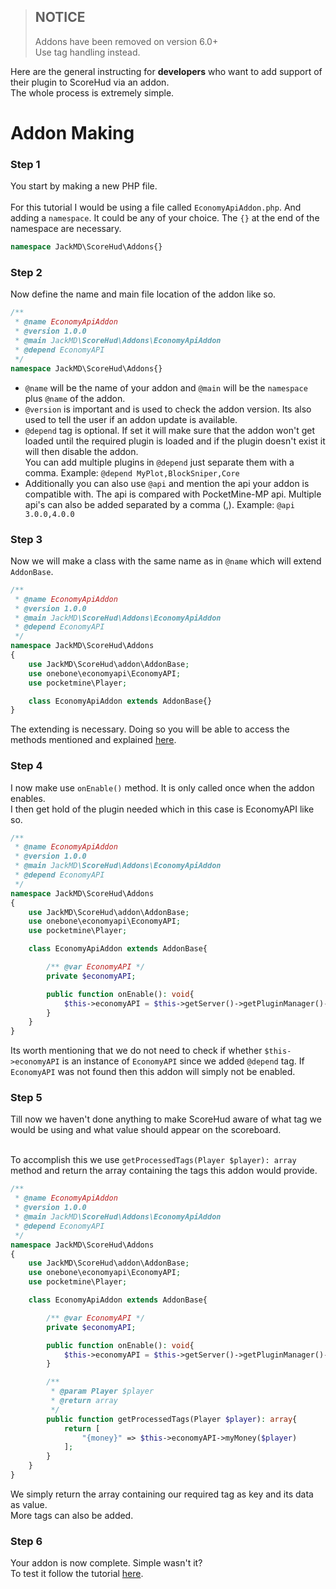 >## NOTICE
>Addons have been removed on version 6.0+ <br />
>Use tag handling instead.

Here are the general instructing for **developers** who want to add support of their plugin to ScoreHud via an addon. <br />
The whole process is extremely simple.

# Addon Making

### Step 1

You start by making a new PHP file. <br /><br />
For this tutorial I would be using a file called `EconomyApiAddon.php`. And adding a `namespace`. It could be any of your choice. The `{}` at the end of the namespace are necessary.

```php
namespace JackMD\ScoreHud\Addons{}
```

### Step 2

Now define the name and main file location of the addon like so.

```php
/**
 * @name EconomyApiAddon
 * @version 1.0.0
 * @main JackMD\ScoreHud\Addons\EconomyApiAddon
 * @depend EconomyAPI
 */
namespace JackMD\ScoreHud\Addons{}
```

 - `@name` will be the name of your addon and `@main` will be the `namespace` plus `@name` of the addon.<br />
 - `@version` is important and is used to check the addon version. Its also used to tell the user if an addon update is available.<br />
 - `@depend` tag is optional. If set it will make sure that the addon won't get loaded until the required plugin is loaded and if the plugin doesn't exist it will then disable the addon. <br />
You can add multiple plugins in `@depend` just separate them with a comma. Example: ```@depend MyPlot,BlockSniper,Core```
 - Additionally you can also use `@api` and mention the api your addon is compatible with. The api is compared with PocketMine-MP api. Multiple api's can also be added separated by a comma (,). Example: ```@api 3.0.0,4.0.0```

### Step 3

Now we will make a class with the same name as in `@name` which will extend `AddonBase`.

```php
/**
 * @name EconomyApiAddon
 * @version 1.0.0
 * @main JackMD\ScoreHud\Addons\EconomyApiAddon
 * @depend EconomyAPI
 */
namespace JackMD\ScoreHud\Addons
{
	use JackMD\ScoreHud\addon\AddonBase;
	use onebone\economyapi\EconomyAPI;
	use pocketmine\Player;

	class EconomyApiAddon extends AddonBase{}
}
```

The extending is necessary. Doing so you will be able to access the methods mentioned and explained [here](https://github.com/JackMD/ScoreHud/blob/master/src/JackMD/ScoreHud/addon/AddonBase.php).

### Step 4

I now make use `onEnable()` method. It is only called once when the addon enables.<br />
I then get hold of the plugin needed which in this case is EconomyAPI like so.

```php
/**
 * @name EconomyApiAddon
 * @version 1.0.0
 * @main JackMD\ScoreHud\Addons\EconomyApiAddon
 * @depend EconomyAPI
 */
namespace JackMD\ScoreHud\Addons
{
	use JackMD\ScoreHud\addon\AddonBase;
	use onebone\economyapi\EconomyAPI;
	use pocketmine\Player;

	class EconomyApiAddon extends AddonBase{

		/** @var EconomyAPI */
		private $economyAPI;

		public function onEnable(): void{
			$this->economyAPI = $this->getServer()->getPluginManager()->getPlugin("EconomyAPI");
		}
	}
}
```

Its worth mentioning that we do not need to check if whether `$this->economyAPI` is an instance of `EconomyAPI` since we added `@depend` tag. If `EconomyAPI` was not found then this addon will simply not be enabled.

### Step 5

Till now we haven't done anything to make ScoreHud aware of what tag we would be using and what value should appear on the scoreboard.<br /><br />

To accomplish this we use `getProcessedTags(Player $player): array` method and return the array containing the tags this addon would provide. 

```php
/**
 * @name EconomyApiAddon
 * @version 1.0.0
 * @main JackMD\ScoreHud\Addons\EconomyApiAddon
 * @depend EconomyAPI
 */
namespace JackMD\ScoreHud\Addons
{
	use JackMD\ScoreHud\addon\AddonBase;
	use onebone\economyapi\EconomyAPI;
	use pocketmine\Player;

	class EconomyApiAddon extends AddonBase{

		/** @var EconomyAPI */
		private $economyAPI;

		public function onEnable(): void{
			$this->economyAPI = $this->getServer()->getPluginManager()->getPlugin("EconomyAPI");
		}

		/**
		 * @param Player $player
		 * @return array
		 */
		public function getProcessedTags(Player $player): array{
			return [
				"{money}" => $this->economyAPI->myMoney($player)
			];
		}
	}
}
```

We simply return the array containing our required tag as key and its data as value. <br />
More tags can also be added.

### Step 6

Your addon is now complete. Simple wasn't it? <br />
To test it follow the tutorial [here](https://github.com/JackMD/ScoreHud/tree/master#how-to-use-addons).
